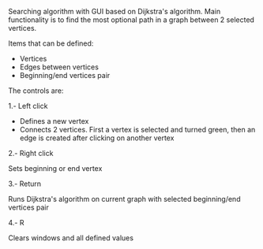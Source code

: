 Searching algorithm with GUI based on Dijkstra's algorithm. 
Main functionality is to find the most optional path in a graph between 2 selected vertices. 

Items that can be defined:
- Vertices
- Edges between vertices
- Beginning/end vertices pair

The controls are:

1.- Left click
- Defines a new vertex
- Connects 2 vertices. First a vertex is selected and turned green, then an edge is created after clicking on another vertex

2.- Right click

Sets beginning or end vertex
  
3.- Return

Runs Dijkstra's algorithm on current graph with selected beginning/end vertices pair

4.- R

Clears windows and all defined values
